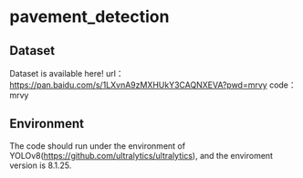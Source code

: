 # pavement_detection

## Dataset
Dataset is available here! 
url：https://pan.baidu.com/s/1LXvnA9zMXHUkY3CAQNXEVA?pwd=mrvy 
code：mrvy

## Environment
The code should run under the environment of YOLOv8(https://github.com/ultralytics/ultralytics), and the enviroment version is 8.1.25. 

